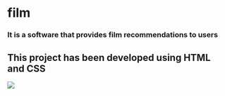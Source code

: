 
<h1>film </h1>

<h3>It is a software that provides film recommendations to users </h3>

<h2>This project has been developed using HTML and CSS </h3>

![](film.gif)
